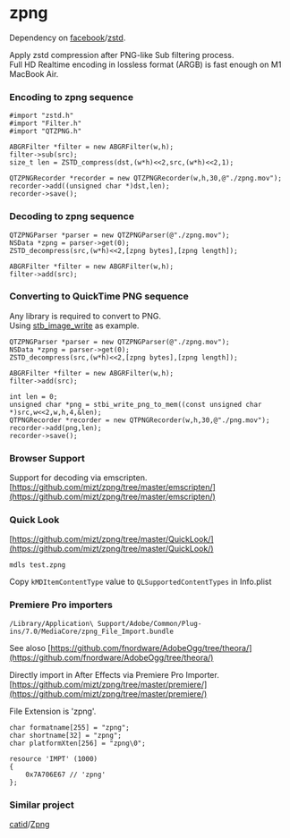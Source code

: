 # zpng

Dependency on [facebook](https://github.com/facebook)/[zstd](https://github.com/facebook/zstd).

Apply zstd compression after PNG-like Sub filtering process.    
Full HD Realtime encoding in lossless format (ARGB) is fast enough on M1 MacBook Air.


### Encoding to zpng sequence

```
#import "zstd.h"
#import "Filter.h"
#import "QTZPNG.h"
```

```
ABGRFilter *filter = new ABGRFilter(w,h);
filter->sub(src);
size_t len = ZSTD_compress(dst,(w*h)<<2,src,(w*h)<<2,1);

QTZPNGRecorder *recorder = new QTZPNGRecorder(w,h,30,@"./zpng.mov");
recorder->add((unsigned char *)dst,len);
recorder->save();
```
### Decoding to zpng sequence

```
QTZPNGParser *parser = new QTZPNGParser(@"./zpng.mov");
NSData *zpng = parser->get(0);
ZSTD_decompress(src,(w*h)<<2,[zpng bytes],[zpng length]);

ABGRFilter *filter = new ABGRFilter(w,h);
filter->add(src);
```

### Converting to QuickTime PNG sequence

Any library is required to convert to PNG.    
Using [stb_image_write](https://github.com/nothings/stb/blob/master/stb_image_write.h) as example.

```
QTZPNGParser *parser = new QTZPNGParser(@"./zpng.mov");
NSData *zpng = parser->get(0);
ZSTD_decompress(src,(w*h)<<2,[zpng bytes],[zpng length]);

ABGRFilter *filter = new ABGRFilter(w,h);
filter->add(src);

int len = 0;
unsigned char *png = stbi_write_png_to_mem((const unsigned char *)src,w<<2,w,h,4,&len);
QTPNGRecorder *recorder = new QTPNGRecorder(w,h,30,@"./png.mov");
recorder->add(png,len);
recorder->save();
```

### Browser Support

Support for decoding via emscripten.    
[https://github.com/mizt/zpng/tree/master/emscripten/](https://github.com/mizt/zpng/tree/master/emscripten/)

### Quick Look

[https://github.com/mizt/zpng/tree/master/QuickLook/](https://github.com/mizt/zpng/tree/master/QuickLook/)

```
mdls test.zpng
```

Copy `kMDItemContentType` value  to `QLSupportedContentTypes` in Info.plist

### Premiere Pro importers

`/Library/Application\ Support/Adobe/Common/Plug-ins/7.0/MediaCore/zpng_File_Import.bundle`

See aloso  [https://github.com/fnordware/AdobeOgg/tree/theora/](https://github.com/fnordware/AdobeOgg/tree/theora/)

Directly import in After Effects via Premiere Pro Importer.    
[https://github.com/mizt/zpng/tree/master/premiere/](https://github.com/mizt/zpng/tree/master/premiere/)

File Extension is 'zpng'.

```
char formatname[255] = "zpng";
char shortname[32] = "zpng";
char platformXten[256] = "zpng\0";
```

```
resource 'IMPT' (1000)
{
    0x7A706E67 // 'zpng'
};
```

### Similar project

[catid](https://github.com/catid)/[Zpng](https://github.com/catid/Zpng)

